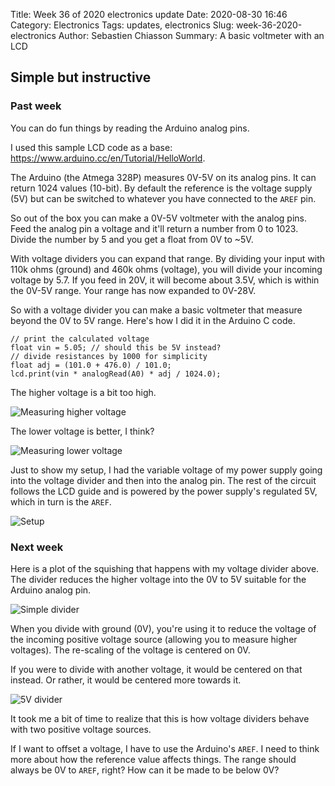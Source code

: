 Title: Week 36 of 2020 electronics update
Date: 2020-08-30 16:46
Category: Electronics
Tags: updates, electronics
Slug: week-36-2020-electronics
Author: Sebastien Chiasson
Summary: A basic voltmeter with an LCD

## Simple but instructive

### Past week

You can do fun things by reading the Arduino analog pins.

I used this sample LCD code as a base: <https://www.arduino.cc/en/Tutorial/HelloWorld>.

The Arduino (the Atmega 328P) measures 0V-5V on its analog pins. It can return 1024 values (10-bit). By default the reference is the voltage supply (5V) but can be switched to whatever you have connected to the `AREF` pin.

So out of the box you can make a 0V-5V voltmeter with the analog pins. Feed the analog pin a voltage and it'll return a number from 0 to 1023. Divide the number by 5 and you get a float from 0V to ~5V.

With voltage dividers you can expand that range. By dividing your input with 110k ohms (ground) and 460k ohms (voltage), you will divide your incoming voltage by 5.7. If you feed in 20V, it will become about 3.5V, which is within the 0V-5V range. Your range has now expanded to 0V-28V.

So with a voltage divider you can make a basic voltmeter that measure beyond the 0V to 5V range. Here's how I did it in the Arduino C code.

```
// print the calculated voltage
float vin = 5.05; // should this be 5V instead?
// divide resistances by 1000 for simplicity
float adj = (101.0 + 476.0) / 101.0;
lcd.print(vin * analogRead(A0) * adj / 1024.0);
```

The higher voltage is a bit too high.

![Measuring higher voltage]({static}images/updates/36/20200830_144555.jpg)

The lower voltage is better, I think?

![Measuring lower voltage]({static}images/updates/36/20200830_144601.jpg)

Just to show my setup, I had the variable voltage of my power supply going into the voltage divider and then into the analog pin. The rest of the circuit follows the LCD guide and is powered by the power supply's regulated 5V, which in turn is the `AREF`.

![Setup]({static}images/updates/36/20200830_144633.jpg)

### Next week

Here is a plot of the squishing that happens with my voltage divider above. The divider reduces the higher voltage into the 0V to 5V suitable for the Arduino analog pin.

![Simple divider]({static}images/updates/36/simple_divider.png)

When you divide with ground (0V), you're using it to reduce the voltage of the incoming positive voltage source (allowing you to measure higher voltages). The re-scaling of the voltage is centered on 0V.

If you were to divide with another voltage, it would be centered on that instead. Or rather, it would be centered more towards it.

![5V divider]({static}images/updates/36/5v_divider.png)

It took me a bit of time to realize that this is how voltage dividers behave with two positive voltage sources.

If I want to offset a voltage, I have to use the Arduino's `AREF`. I need to think more about how the reference value affects things. The range should always be 0V to `AREF`, right? How can it be made to be below 0V?
